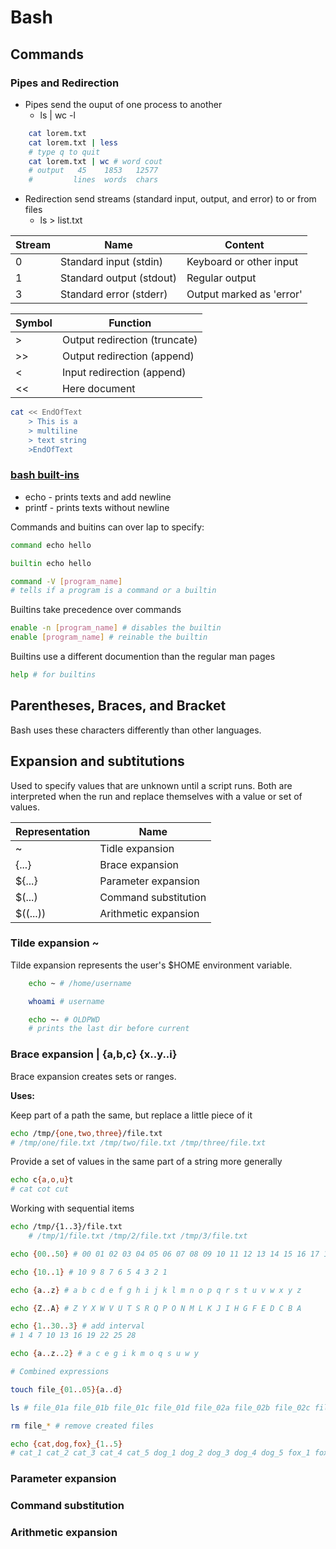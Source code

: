 # Bash

## Commands

### Pipes and Redirection

* Pipes send the ouput of one process to another
    * ls | wc -l

```bash
    cat lorem.txt 
    cat lorem.txt | less
    # type q to quit
    cat lorem.txt | wc # word cout
    # output   45    1853   12577
    #         lines  words  chars
```

* Redirection send streams (standard input, output, and error)
    to or from files
    * ls > list.txt

| Stream | Name     |Content      |
|--------|----------|-------------|
|0|Standard input (stdin) | Keyboard or other input |
|1|Standard output (stdout) | Regular output |
|3| Standard error (stderr) | Output marked as 'error' |

|Symbol | Function |
|-------|---------------|
| > | Output redirection (truncate) |
| >> | Output redirection (append) |
| < | Input redirection (append) |
| << | Here document |

```bash
cat << EndOfText
    > This is a
    > multiline
    > text string
    >EndOfText
```

### [bash built-ins](https://www.gnu.org/software/bash/manual/html_node/Bash-Builtins.html)

* echo - prints texts and add newline
* printf - prints texts without newline

Commands and buitins can over lap to specify:

```bash
command echo hello

builtin echo hello

command -V [program_name] 
# tells if a program is a command or a builtin
```

Builtins take precedence over commands

```bash
enable -n [program_name] # disables the builtin
enable [program_name] # reinable the builtin
```

Builtins use a different documention than the
regular man pages

```bash
help # for builtins

```

## Parentheses, Braces, and Bracket

Bash uses these characters differently than other languages.

## Expansion and subtitutions

Used to specify values that are unknown until a script runs.
Both are interpreted when the run and replace themselves
    with a value or set of values.

| Representation | Name      |
|----------------|-----------|
| ~ | Tidle expansion |
| {...} | Brace expansion |
| ${...} | Parameter expansion |
| $(...) | Command substitution |
| $((...)) | Arithmetic expansion |

### Tilde expansion ~

Tilde expansion represents the user's $HOME environment variable.

```bash
    echo ~ # /home/username

    whoami # username

    echo ~- # OLDPWD 
    # prints the last dir before current
```

### Brace expansion | {a,b,c} {x..y..i}

Brace expansion creates sets or ranges.

**Uses:**

 Keep part of a path the same, but replace a little piece of it

```bash
echo /tmp/{one,two,three}/file.txt
# /tmp/one/file.txt /tmp/two/file.txt /tmp/three/file.txt
```

Provide a set of values in the same part of a string more generally

```bash
echo c{a,o,u}t
# cat cot cut
```

Working with sequential items

```bash
echo /tmp/{1..3}/file.txt
    # /tmp/1/file.txt /tmp/2/file.txt /tmp/3/file.txt

echo {00..50} # 00 01 02 03 04 05 06 07 08 09 10 11 12 13 14 15 16 17 18 19 20 21 22 23 24 25 26 27 28 29 30 31 32 33 34 35 36 37 38 39 40 41 42 43 44 45 46 47 48 49 50

echo {10..1} # 10 9 8 7 6 5 4 3 2 1

echo {a..z} # a b c d e f g h i j k l m n o p q r s t u v w x y z

echo {Z..A} # Z Y X W V U T S R Q P O N M L K J I H G F E D C B A

echo {1..30..3} # add interval
# 1 4 7 10 13 16 19 22 25 28

echo {a..z..2} # a c e g i k m o q s u w y

# Combined expressions 

touch file_{01..05}{a..d}

ls # file_01a file_01b file_01c file_01d file_02a file_02b file_02c file_02d file_03a file_03b file_03c file_03d file_04a file_04b file_04c file_04d file_05a file_05b file_05c file_05d

rm file_* # remove created files

echo {cat,dog,fox}_{1..5}
# cat_1 cat_2 cat_3 cat_4 cat_5 dog_1 dog_2 dog_3 dog_4 dog_5 fox_1 fox_2 fox_3 fox_4 fox_5
```

### Parameter expansion

### Command substitution

### Arithmetic expansion
